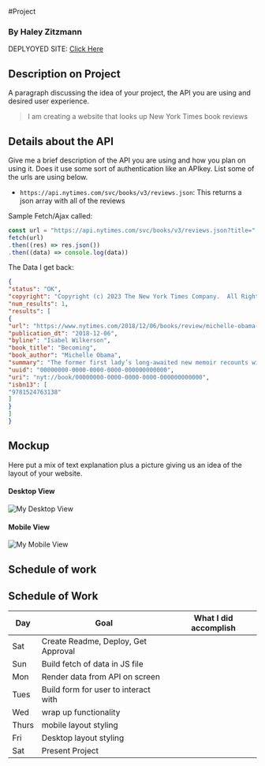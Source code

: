 #Project
### By Haley Zitzmann

DEPLYOYED SITE: [Click Here](https://zitzmah.github.io/Project-1/)

## Description on Project

A paragraph discussing the idea of your project, the API you are using and desired user experience.

> I am creating a website that looks up New York Times book reviews

## Details about the API

Give me a brief description of the API you are using and how you plan on using it. Does it use some sort of authentication like an APIkey. List some of the urls are using below.

- `https://api.nytimes.com/svc/books/v3/reviews.json`: This returns a json array with all of the reviews

Sample Fetch/Ajax called:
```js
const url = "https://api.nytimes.com/svc/books/v3/reviews.json?title="
fetch(url)
.then((res) => res.json())
.then((data) => console.log(data))
```

The Data I get back:
```json
{
"status": "OK",
"copyright": "Copyright (c) 2023 The New York Times Company.  All Rights Reserved.",
"num_results": 1,
"results": [
{
"url": "https://www.nytimes.com/2018/12/06/books/review/michelle-obama-becoming-memoir.html",
"publication_dt": "2018-12-06",
"byline": "Isabel Wilkerson",
"book_title": "Becoming",
"book_author": "Michelle Obama",
"summary": "The former first lady’s long-awaited new memoir recounts with insight, candor and wit her family’s trajectory from the Jim Crow South to Chicago’s South Side and her own improbable journey from there to the White House.",
"uuid": "00000000-0000-0000-0000-000000000000",
"uri": "nyt://book/00000000-0000-0000-0000-000000000000",
"isbn13": [
"9781524763138"
]
}
]
}
```

## Mockup

Here put a mix of text explanation plus a picture giving us an idea of the layout of your website.

#### Desktop View

![My Desktop View](https://imgur.com/a/clyqZhX)

#### Mobile View

![My Mobile View](https://imgur.com/a/fqZMGBI)

## Schedule of work

## Schedule of Work

|Day | Goal | What I did accomplish |
|----|------|-----------------------|
| Sat | Create Readme, Deploy, Get Approval | |
| Sun | Build fetch of data in JS file ||
| Mon | Render data from API on screen ||
| Tues| Build form for user to interact with ||
| Wed | wrap up functionality ||
|Thurs| mobile layout styling ||
| Fri | Desktop layout styling ||
| Sat | Present Project ||